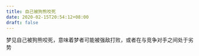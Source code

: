 ```yaml
---
title: 自己被狗熊咬死
date: 2020-02-15T20:54:12+08:00
draft: false
---
```


梦见自己被狗熊咬死，意味着梦者可能被强敌打败，或者在与竞争对手之间处于劣势